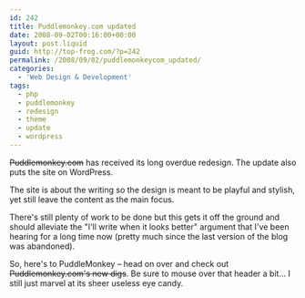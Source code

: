 ```yaml
---
id: 242
title: Puddlemonkey.com updated
date: 2008-09-02T00:16:00+00:00
layout: post.liquid
guid: http://top-frog.com/?p=242
permalink: /2008/09/02/puddlemonkeycom_updated/
categories:
  - 'Web Design & Development'
tags:
  - php
  - puddlemonkey
  - redesign
  - theme
  - update
  - wordpress
---
```

~~Puddlemonkey.com~~ has received its long overdue redesign. The update also puts the site on WordPress.

The site is about the writing so the design is meant to be playful and stylish, yet still leave the content as the main focus.

There's still plenty of work to be done but this gets it off the ground and should alleviate the "I'll write when it looks better" argument that I've been hearing for a long time now (pretty much since the last version of the blog was abandoned). 

So, here's to PuddleMonkey – head on over and check out ~~Puddlemonkey.com's new digs~~. Be sure to mouse over that header a bit… I still just marvel at its sheer useless eye candy.
